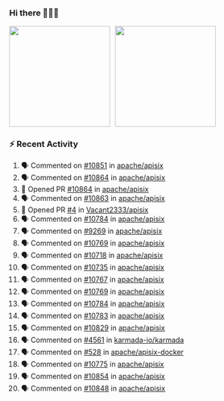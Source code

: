 ### Hi there 👋👋👋

<div style="display: flex; gap: 10px;">
  <img height="200px" src="https://github-readme-stats.vercel.app/api?username=Vacant2333&show_icons=true&theme=flag-india&count_private=true&hide_rank=true&include_all_commits=true">
  <img height="200px" src="https://github-readme-stats.vercel.app/api/top-langs/?username=Vacant2333&layout=donut">
</div>

### :zap: Recent Activity

<!--START_SECTION:activity-->
1. 🗣 Commented on [#10851](https://github.com/apache/apisix/pull/10851#issuecomment-1906032205) in [apache/apisix](https://github.com/apache/apisix)
2. 🗣 Commented on [#10864](https://github.com/apache/apisix/pull/10864#issuecomment-1905724198) in [apache/apisix](https://github.com/apache/apisix)
3. 💪 Opened PR [#10864](https://github.com/apache/apisix/pull/10864) in [apache/apisix](https://github.com/apache/apisix)
4. 🗣 Commented on [#10863](https://github.com/apache/apisix/issues/10863#issuecomment-1905714511) in [apache/apisix](https://github.com/apache/apisix)
5. 💪 Opened PR [#4](https://github.com/Vacant2333/apisix/pull/4) in [Vacant2333/apisix](https://github.com/Vacant2333/apisix)
6. 🗣 Commented on [#10784](https://github.com/apache/apisix/issues/10784#issuecomment-1905556807) in [apache/apisix](https://github.com/apache/apisix)
7. 🗣 Commented on [#9269](https://github.com/apache/apisix/issues/9269#issuecomment-1905365485) in [apache/apisix](https://github.com/apache/apisix)
8. 🗣 Commented on [#10769](https://github.com/apache/apisix/issues/10769#issuecomment-1905361918) in [apache/apisix](https://github.com/apache/apisix)
9. 🗣 Commented on [#10718](https://github.com/apache/apisix/issues/10718#issuecomment-1904145453) in [apache/apisix](https://github.com/apache/apisix)
10. 🗣 Commented on [#10735](https://github.com/apache/apisix/issues/10735#issuecomment-1904139379) in [apache/apisix](https://github.com/apache/apisix)
11. 🗣 Commented on [#10767](https://github.com/apache/apisix/issues/10767#issuecomment-1904042019) in [apache/apisix](https://github.com/apache/apisix)
12. 🗣 Commented on [#10769](https://github.com/apache/apisix/issues/10769#issuecomment-1904038569) in [apache/apisix](https://github.com/apache/apisix)
13. 🗣 Commented on [#10784](https://github.com/apache/apisix/issues/10784#issuecomment-1904034956) in [apache/apisix](https://github.com/apache/apisix)
14. 🗣 Commented on [#10783](https://github.com/apache/apisix/issues/10783#issuecomment-1904033591) in [apache/apisix](https://github.com/apache/apisix)
15. 🗣 Commented on [#10829](https://github.com/apache/apisix/issues/10829#issuecomment-1904024349) in [apache/apisix](https://github.com/apache/apisix)
16. 🗣 Commented on [#4561](https://github.com/karmada-io/karmada/pull/4561#issuecomment-1902564047) in [karmada-io/karmada](https://github.com/karmada-io/karmada)
17. 🗣 Commented on [#528](https://github.com/apache/apisix-docker/issues/528#issuecomment-1902470572) in [apache/apisix-docker](https://github.com/apache/apisix-docker)
18. 🗣 Commented on [#10775](https://github.com/apache/apisix/issues/10775#issuecomment-1901774120) in [apache/apisix](https://github.com/apache/apisix)
19. 🗣 Commented on [#10854](https://github.com/apache/apisix/pull/10854#issuecomment-1900307730) in [apache/apisix](https://github.com/apache/apisix)
20. 🗣 Commented on [#10848](https://github.com/apache/apisix/issues/10848#issuecomment-1900299616) in [apache/apisix](https://github.com/apache/apisix)
<!--END_SECTION:activity-->
